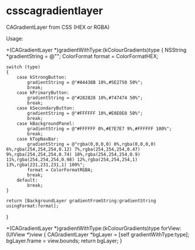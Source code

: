 csscagradientlayer
==================

CAGradientLayer  from CSS (HEX or RGBA)

Usage:

+(CAGradientLayer *)gradientWithType:(kColourGradients)type
{
    NSString *gradientString = @"";
    ColorFormat format = ColorFormatHEX;
    
    switch (type)
    {
        case kStrongButton:
            gradientString = @"#A4438B 10%,#5E2750 50%";
            break;
        case kPrimaryButton:
            gradientString = @"#282828 10%,#747474 50%";
            break;
        case kSecondaryButton:
            gradientString = @"#FFFFFF 10%,#E0E0E0 50%";
            break;
        case kBackgroundPanel:
            gradientString = @"#FFFFFF 0%,#E7E7E7 9%,#FFFFFF 100%";
            break;
        case kTopNavBar:
            gradientString = @"rgba(0,0,0,0) 0%,rgba(0,0,0,0) 6%,rgba(254,254,254,0.12) 7%,rgba(254,254,254,0.47) 9%,rgba(254,254,254,0.74) 10%,rgba(254,254,254,0.9) 11%,rgba(254,254,254,0.98) 12%,rgba(254,254,254,1) 13%,rgba(231,231,231,1) 100%";
            format = ColorFormatRGBA;
            break;
        default:
            break;
    }
    
    return [BackgroundLayer gradientFromString:gradientString usingFormat:format];
}

+(CAGradientLayer *)gradientWithType:(kColourGradients)type forView:(UIView *)view
{
    CAGradientLayer *bgLayer = [self gradientWithType:type];
    bgLayer.frame = view.bounds;
    return bgLayer;
}
